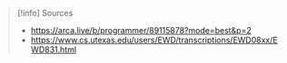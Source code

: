 > [!info] Sources
> - https://arca.live/b/programmer/89115878?mode=best&p=2
> - https://www.cs.utexas.edu/users/EWD/transcriptions/EWD08xx/EWD831.html 

